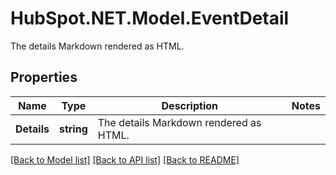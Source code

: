 # HubSpot.NET.Model.EventDetail
The details Markdown rendered as HTML.

## Properties

Name | Type | Description | Notes
------------ | ------------- | ------------- | -------------
**Details** | **string** | The details Markdown rendered as HTML. | 

[[Back to Model list]](../README.md#documentation-for-models) [[Back to API list]](../README.md#documentation-for-api-endpoints) [[Back to README]](../README.md)

